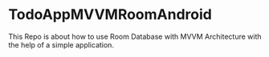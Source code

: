 # TodoAppMVVMRoomAndroid
This Repo is about how to use Room Database with MVVM Architecture with the help of a simple application.
